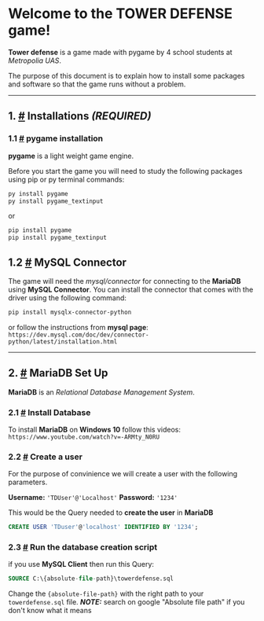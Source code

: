 # Welcome to the TOWER DEFENSE game!

**Tower defense** is a game made with pygame by 4 school students at *Metropolia UAS*.

The purpose of this document is to explain how to install some packages and software so that the game runs without a problem.

---
## 1. [#](#INSTALLATIONS) Installations *(REQUIRED)*

### 1.1 [#](#pygame-installations) pygame installation
**pygame** is a light weight game engine.

Before you start the game you will need to study the following packages
using pip or py terminal commands:
```bash
py install pygame
py install pygame_textinput
```
or
```bash
pip install pygame
pip install pygame_textinput
```
## 1.2 [#](#mysql-connector) MySQL Connector
The game will need the *mysql/connector* for connecting to the **MariaDB** using **MySQL Connector**.
You can install the connector that comes with the driver using the following command:
```bash
pip install mysqlx-connector-python
```
or 
follow the instructions from **mysql page**:
``https://dev.mysql.com/doc/dev/connector-python/latest/installation.html``

---
## 2. [#](#MARIADB) MariaDB Set Up
**MariaDB** is an *Relational Database Management System*.


### 2.1 [#](#install-database) Install Database
To install **MariaDB** on **Windows 10** follow this videos:
``https://www.youtube.com/watch?v=-ARMty_N0RU``

### 2.2 [#](#create-user) Create a user
For the purpose of convinience we will create a user with the following parameters.

**Username:** ``'TDUser'@'Localhost'``
**Password:** ``'1234'``

This would be the Query needed to **create the user** in **MariaDB**
```sql
CREATE USER 'TDuser'@'localhost' IDENTIFIED BY '1234';
```

### 2.3 [#](#database-script) Run the database creation script

if you use **MySQL Client** then run this Query:
```sql
SOURCE C:\{absolute-file-path}\towerdefense.sql
```
Change the ``{absolute-file-path}`` with the right path to your ``towerdefense.sql`` file.
**_NOTE:_** search on google "Absolute file path" if you don't know what it means
